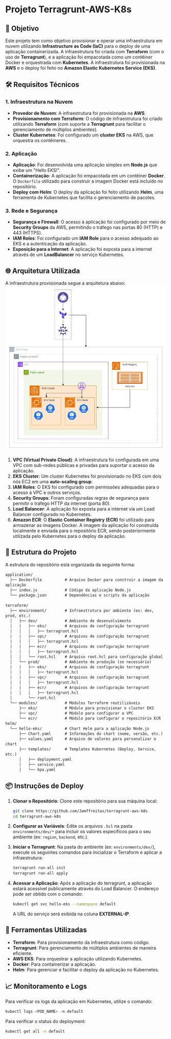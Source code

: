 
# Projeto Terragrunt-AWS-K8s

## 🚀 Objetivo

Este projeto tem como objetivo provisionar e operar uma infraestrutura em nuvem utilizando **Infrastructure as Code (IaC)** para o deploy de uma aplicação containerizada. A infraestrutura foi criada com **Terraform** (com o uso de **Terragrunt**), e a aplicação foi empacotada como um contêiner Docker e orquestrada com **Kubernetes**. A infraestrutura foi provisionada na **AWS** e o deploy foi feito no **Amazon Elastic Kubernetes Service (EKS)**.

## 🛠 Requisitos Técnicos

### 1. Infraestrutura na Nuvem

-   **Provedor de Nuvem**: A infraestrutura foi provisionada na **AWS**.
-   **Provisionamento com Terraform**: O código de infraestrutura foi criado utilizando **Terraform** (com suporte a **Terragrunt** para facilitar o gerenciamento de múltiplos ambientes).
-   **Cluster Kubernetes**: Foi configurado um **cluster EKS** na AWS, que orquestra os contêineres.

### 2. Aplicação

-   **Aplicação**: Foi desenvolvida uma aplicação simples em **Node.js** que exibe um "Hello EKS!".
-   **Containerização**: A aplicação foi empacotada em um contêiner **Docker**. O `Dockerfile` utilizado para construir a imagem Docker está incluído no repositório.
-   **Deploy com Helm**: O deploy da aplicação foi feito utilizando **Helm**, uma ferramenta de Kubernetes que facilita o gerenciamento de pacotes.

### 3. Rede e Segurança

-   **Segurança e Firewall**: O acesso à aplicação foi configurado por meio de **Security Groups** da AWS, permitindo o tráfego nas portas 80 (HTTP) e 443 (HTTPS).
-   **IAM Roles**: Foi configurado um **IAM Role** para o acesso adequado ao EKS e a autenticação da aplicação.
-   **Exposição para a Internet**: A aplicação foi exposta para a internet através de um **LoadBalancer** no serviço Kubernetes.

## 🌐 Arquitetura Utilizada

A infraestrutura provisionada segue a arquitetura abaixo:
![base da arquitetura do repositório](https://raw.githubusercontent.com/Jwmffreitas/terragrunt-aws-k8s/refs/heads/main/public/terragrunt-aws-k8s.jpg?token=GHSAT0AAAAAAC3SCJZLR4CASDUNI5Q6MAV4Z6GF6NA)

1.  **VPC (Virtual Private Cloud)**: A infraestrutura foi configurada em uma VPC com sub-redes públicas e privadas para suportar o acesso da aplicação.
2.  **EKS Cluster**: Um cluster Kubernetes foi provisionado no EKS com dois nós EC2 em uma **auto-scaling group**.
3.  **IAM Roles**: O EKS foi configurado com permissões adequadas para o acesso à VPC e outros serviços.
4.  **Security Groups**: Foram configuradas regras de segurança para permitir o tráfego HTTP da internet (porta 80).
5.  **Load Balancer**: A aplicação foi exposta para a internet via um Load Balancer configurado no Kubernetes.
6. **Amazon ECR**: O **Elastic Container Registry (ECR)** foi utilizado para armazenar as imagens Docker. A imagem da aplicação foi construída localmente e enviada para o repositório ECR, sendo posteriormente utilizada pelo Kubernetes para o deploy da aplicação.

## 📜 Estrutura do Projeto

A estrutura do repositório está organizada da seguinte forma:

```
application/
  ├── Dockerfile          # Arquivo Docker para construir a imagem da aplicação
  ├── index.js            # Código da aplicação Node.js
  └── package.json        # Dependências e scripts da aplicação

terraform/
  ├── environment/        # Infraestrutura por ambiente (ex: dev, prod, etc.)
  │   ├── dev/            # Ambiente de desenvolvimento
  |   |   ├── eks/        # Arquivos de configuração terragrunt      
  |   │   │   ├── terragrunt.hcl 
  |   |   ├── vpc/        # Arquivos de configuração terragrunt      
  |   │   │   ├── terragrunt.hcl 
  |   |   ├── ecr/        # Arquivos de configuração terragrunt      
  |   │   │   ├── terragrunt.hcl 
  │   │   └── root.hcl    # Arquivo root.hcl para configuração global
  │   └── prod/           # Ambiente de produção (se necessário)
  |   |   ├── eks/        # Arquivos de configuração terragrunt      
  |   │   │   ├── terragrunt.hcl 
  |   |   ├── vpc/        # Arquivos de configuração terragrunt      
  |   │   │   ├── terragrunt.hcl 
  |   |   ├── ecr/        # Arquivos de configuração terragrunt      
  |   │   │   ├── terragrunt.hcl 
  │       └── root.hcl
  └── modules/            # Módulos Terraform reutilizáveis
      ├── eks/            # Módulo para provisionar o cluster EKS
      ├── vpc/            # Módulo para configurar a VPC
      └── ecr/            # Módulo para configurar o repositório ECR
helm/
  └── hello-eks/          # Chart Helm para a aplicação Node.js
      ├── Chart.yaml      # Informações do chart (nome, versão, etc.)
      ├── values.yaml     # Arquivo de valores para personalizar o chart
      ├── templates/      # Templates Kubernetes (Deploy, Service, etc.)
      │   ├── deployment.yaml
      │   ├── service.yaml
      │   └── hpa.yaml
```

## 📦 Instruções de Deploy

1.  **Clonar o Repositório**: Clone este repositório para sua máquina local:
    
    ```bash
    git clone https://github.com/Jwmffreitas/terragrunt-aws-k8s
    cd terragrunt-aws-k8s    
    ```
    
2.  **Configurar as Variáveis**: Edite os arquivos `.hcl` na pasta `environments/dev/*` para incluir os valores específicos para o seu ambiente (ex: `region`, `backend`, etc.).
    
3.  **Iniciar o Terragrunt**: Na pasta do ambiente (ex: `environments/dev/`), execute os seguintes comandos para inicializar o Terraform e aplicar a infraestrutura:
    
    ```bash
    terragrunt run-all init
    terragrunt run-all apply    
    ```    
6.  **Acessar a Aplicação**: Após a aplicação do terragrunt, a aplicação estará acessível publicamente através do Load Balancer. O endereço pode ser obtido com o comando:
    
    ```bash
    kubectl get svc hello-eks --namespace default    
    ```
    
    A URL do serviço será exibida na coluna **EXTERNAL-IP**.
    

## 🔧 Ferramentas Utilizadas

-   **Terraform**: Para provisionamento da infraestrutura como código.
-   **Terragrunt**: Para gerenciamento de múltiplos ambientes de maneira eficiente.
-   **AWS EKS**: Para orquestrar a aplicação utilizando Kubernetes.
-   **Docker**: Para containerizar a aplicação.
-   **Helm**: Para gerenciar e facilitar o deploy da aplicação no Kubernetes.

## 📈 Monitoramento e Logs

Para verificar os logs da aplicação em Kubernetes, utilize o comando:

```bash
kubectl logs <POD_NAME> -n default
```

Para verificar o status do deployment:

```bash
kubectl get all -n default
```